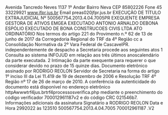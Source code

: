 Avenida Tancredo Neves 1137 1º Andar Bairro Neva CEP 85802226 Fone 45 33229921 www.jfpr.jus.br Email preas020jfpr.jus.br EXECUÇÃO DE TÍTULO EXTRAJUDICIAL Nº 500567754.2013.4.04.7005PR EXEQUENTE EMPRESA GESTORA DE ATIVOS EMGEA EXECUTADO ANTONIO ARNALDO DEBONA ESPÓLIO EXECUTADO DE BONA CONSTRUCOES CIVIS LTDA ATO ORDINATÓRIO Nos termos do artigo 221 do Provimento n.º 62 de 13 de junho de 2017 da Corregedoria Regional do TRF da 4º Região cc a Consolidação Normativa da 2º Vara Federal de CascavelPR. independentemente de despacho a Secretaria procede aos seguintes atos 1 Consulta ao sistema INFOJUD em relação aos três últimos anoscalendário da parte executada. 2 Intimação da parte exequente para requerer o que considerar devido no prazo de 15 quinze dias. Documento eletrônico assinado por RODRIGO REOLON Servidor de Secretaria na forma do artigo 1º inciso III da Lei 11.419 de 19 de dezembro de 2006 e Resolução TRF 4º Região nº 17 de 26 de março de 2010. A conferência da autenticidade do documento está disponível no endereço eletrônico httpAwwwtrf4jus.brtrf4processosverifica.php mediante o preenchimento do código verificador 700012961187v2 e do código CRC 021546b7. Informações adicionais da assinatura Signatário a RODRIGO REOLON Data e Hora 2992022 às 123510 500567754.2013.4.04.7005 700012961187 .V2

